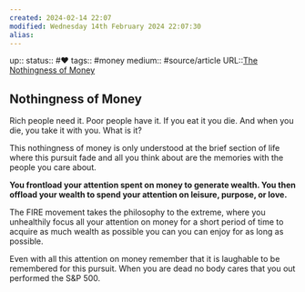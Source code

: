 ```yaml
---
created: 2024-02-14 22:07
modified: Wednesday 14th February 2024 22:07:30
alias:
---
```

up::
status:: #❤️ 
tags:: #money
medium:: #source/article 
URL::[The Nothingness of Money](https://moretothat.com/the-nothingness-of-money/)
## Nothingness of Money

Rich people need it. Poor people have it. If you eat it you die. And when you die, you take it with you. What is it?

This nothingness of money is only understood at the brief section of life where this pursuit fade and all you think about are the memories with the people you care about.

**You frontload your attention spent on money to generate wealth. You then offload your wealth to spend your attention on leisure, purpose, or love.**

The FIRE movement takes the philosophy to the extreme, where you unhealthily focus all your attention on money for a short period of time to acquire as much wealth as possible you can you can enjoy for as long as possible.

Even with all this attention on money remember that it is laughable to be remembered for this pursuit. When you are dead no body cares that you out performed the S&P 500.
